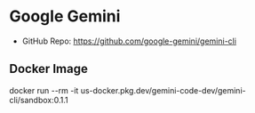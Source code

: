 # Google Gemini

- GitHub Repo: https://github.com/google-gemini/gemini-cli

## Docker Image

docker run --rm -it us-docker.pkg.dev/gemini-code-dev/gemini-cli/sandbox:0.1.1
